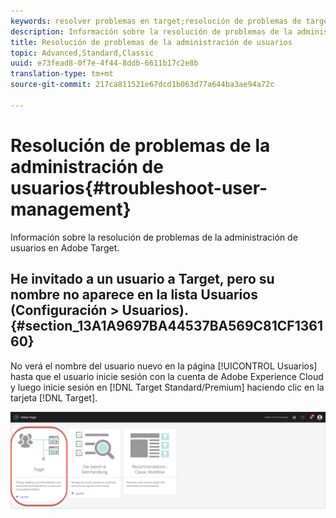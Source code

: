 ```yaml
---
keywords: resolver problemas en target;resolución de problemas de target;usuarios;administración de usuarios
description: Información sobre la resolución de problemas de la administración de usuarios en Adobe Target.
title: Resolución de problemas de la administración de usuarios
topic: Advanced,Standard,Classic
uuid: e73fead8-0f7e-4f44-8ddb-6611b17c2e8b
translation-type: tm+mt
source-git-commit: 217ca811521e67dcd1b063d77a644ba3ae94a72c

---
```



# Resolución de problemas de la administración de usuarios{#troubleshoot-user-management}

Información sobre la resolución de problemas de la administración de usuarios en Adobe Target.

## He invitado a un usuario a Target, pero su nombre no aparece en la lista Usuarios (Configuración &gt; Usuarios).   {#section_13A1A9697BA44537BA569C81CF136160}

No verá el nombre del usuario nuevo en la página [!UICONTROL Usuarios] hasta que el usuario inicie sesión con la cuenta de Adobe Experience Cloud y luego inicie sesión en [!DNL Target Standard/Premium] haciendo clic en la tarjeta [!DNL Target].

![Tarjeta Target](/help/administrating-target/assets/target_card_new.png)